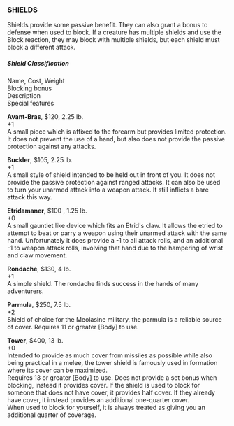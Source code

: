 ### SHIELDS
Shields provide some passive benefit. They can also grant a bonus to defense when used to block. If a creature has multiple shields and use the Block reaction, they may block with multiple shields, but each shield must block a different attack.

##### Shield Classification  
Name, Cost, Weight  
Blocking bonus  
Description  
Special features  

**Avant-Bras**, $120, 2.25 lb.  
+1  
A small piece which is affixed to the forearm but provides limited protection.   
It does not prevent the use of a hand, but also does not provide the passive protection against any attacks.

**Buckler**, $105, 2.25 lb.  
+1  
A small style of shield intended to be held out in front of you. It does not provide the passive protection against ranged attacks. It can also be used to turn your unarmed attack into a weapon attack. It still inflicts a bare attack this way.

**Etridamaner**, $100 , 1.25 lb.  
+0  
A small gauntlet like device which fits an Etrid's claw. It allows the etried to attempt to beat or parry a weapon using their unarmed attack with the same hand. Unfortunately it does provide a -1 to all attack rolls, and an additional -1 to weapon attack rolls, involving that hand due to the hampering of wrist and claw movement.

**Rondache**, $130, 4 lb.  
+1  
A simple shield. The rondache finds success in the hands of many adventurers.   

**Parmula**, $250, 7.5 lb.  
+2  
Shield of choice for the Meolasine military, the parmula is a reliable source of cover.
Requires 11 or greater [Body] to use.  

**Tower**, $400, 13 lb.  
+0  
Intended to provide as much cover from missiles as possible while also being practical in a melee, the tower shield is famously used in formation where its cover can be maximized.  
Requires 13 or greater [Body] to use. Does not provide a set bonus when blocking, instead it provides cover. If the shield is used to block for someone that does not have cover, it provides half cover. If they already have cover, it instead provides an additional one-quarter cover.  
When used to block for yourself, it is always treated as giving you an additional quarter of coverage.
